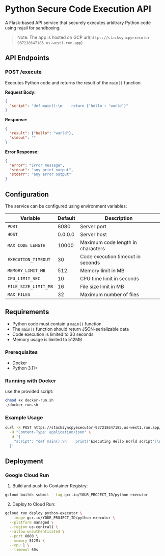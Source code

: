 # Python Secure Code Execution API

A Flask-based API service that securely executes arbitrary Python code using nsjail for sandboxing.

> Note: The app is hosted on GCP url(`https://stacksyncpyexecutor-937218647185.us-west1.run.app`)

## API Endpoints

### POST /execute

Executes Python code and returns the result of the `main()` function.

**Request Body:**
```json
{
  "script": "def main():\n    return {'hello': 'world'}"
}
```

**Response:**
```json
{
  "result": {"hello": "world"},
  "stdout": ""
}
```

**Error Response:**
```json
{
  "error": "Error message",
  "stdout": "any print output",
  "stderr": "any error output"
}
```

## Configuration

The service can be configured using environment variables:

| Variable | Default | Description |
|----------|---------|-------------|
| `PORT` | 8080 | Server port |
| `HOST` | 0.0.0.0 | Server host |
| `MAX_CODE_LENGTH` | 10000 | Maximum code length in characters |
| `EXECUTION_TIMEOUT` | 30 | Code execution timeout in seconds |
| `MEMORY_LIMIT_MB` | 512 | Memory limit in MB |
| `CPU_LIMIT_SEC` | 10 | CPU time limit in seconds |
| `FILE_SIZE_LIMIT_MB` | 16 | File size limit in MB |
| `MAX_FILES` | 32 | Maximum number of files |

## Requirements

- Python code must contain a `main()` function
- The `main()` function should return JSON-serializable data
- Code execution is limited to 30 seconds
- Memory usage is limited to 512MB

### Prerequisites

- Docker
- Python 3.11+

### Running with Docker

use the provided script:

```bash
chmod +x docker-run.sh
./docker-run.sh
```

### Example Usage

```bash
curl -X POST https://stacksyncpyexecutor-937218647185.us-west1.run.app/execute \
  -H "Content-Type: application/json" \
  -d '{
    "script": "def main():\n    print('Executing Hello World script')\n    return {'message': 'Hello World', 'status': 'success'}"
  }'
```

## Deployment

### Google Cloud Run

1. Build and push to Container Registry:
```bash
gcloud builds submit --tag gcr.io/YOUR_PROJECT_ID/python-executor
```

2. Deploy to Cloud Run:
```bash
gcloud run deploy python-executor \
  --image gcr.io/YOUR_PROJECT_ID/python-executor \
  --platform managed \
  --region us-central1 \
  --allow-unauthenticated \
  --port 8080 \
  --memory 512Mi \
  --cpu 1 \
  --timeout 60s
```